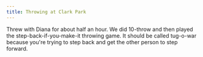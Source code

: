 ```yaml
---
title: Throwing at Clark Park
---
```


Threw with Diana for about half an hour. We did 10-throw and then played the step-back-if-you-make-it throwing game. It should be called tug-o-war because you're trying to step back and get the other person to step forward.
